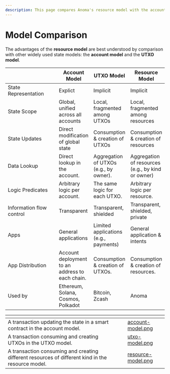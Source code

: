 ```yaml
---
description: This page compares Anoma's resource model with the account and UTXO model.
---
```


# Model Comparison

The advantages of the **resource model** are best understood by comparison with other widely used state models: the **account model** and the **UTXO model**.

<table><thead><tr><th width="162"></th><th>Account Model</th><th>UTXO Model</th><th>Resource Model</th></tr></thead><tbody><tr><td>State Representation</td><td>Explict</td><td>Implicit</td><td>Implicit</td></tr><tr><td>State Scope</td><td>Global, unified across all accounts</td><td>Local, fragmented among UTXOs</td><td>Local, fragmented among resources</td></tr><tr><td>State Updates</td><td>Direct modification of global state</td><td>Consumption &#x26; creation of UTXOs</td><td>Consumption &#x26; creation of resources</td></tr><tr><td>Data Lookup</td><td>Direct lookup in the account.</td><td>Aggregation of UTXOs (e.g., by owner).</td><td>Aggregation of  resources (e.g., by kind or owner)</td></tr><tr><td>Logic Predicates</td><td>Arbitrary logic per account.</td><td>The same logic for each UTXO.</td><td>Arbitrary logic per resource.</td></tr><tr><td>Information flow control</td><td>Transparent</td><td>Transparent, shielded</td><td>Transparent, shielded, private</td></tr><tr><td>Apps</td><td>General applications</td><td>Limited applications (e.g., payments)</td><td>General application &#x26; intents</td></tr><tr><td>App Distribution</td><td>Account deployment to an address to each chain.</td><td>Consumption &#x26; creation of UTXOs.</td><td>Consumption &#x26; creation of resources.</td></tr><tr><td>Used by</td><td>Ethereum, Solana, Cosmos, Polkadot</td><td>Bitcoin, Zcash</td><td>Anoma</td></tr></tbody></table>

<table data-view="cards"><thead><tr><th></th><th></th><th></th><th data-hidden data-card-cover data-type="files"></th></tr></thead><tbody><tr><td>A transaction updating the state in a smart contract in the account model.</td><td></td><td></td><td><a href="../../.gitbook/assets/account-model.png">account-model.png</a></td></tr><tr><td>A transaction consuming and creating UTXOs in the UTXO model.</td><td></td><td></td><td><a href="../../.gitbook/assets/utxo-model.png">utxo-model.png</a></td></tr><tr><td>A transaction consuming and creating different resources of different kind in the resource model.</td><td></td><td></td><td><a href="../../.gitbook/assets/resource-model.png">resource-model.png</a></td></tr></tbody></table>

